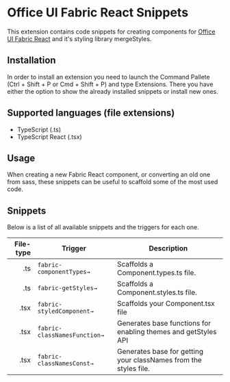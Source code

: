 # Office UI Fabric React Snippets

This extension contains code snippets for creating components for [Office UI Fabric React](https://github.com/OfficeDev/office-ui-fabric-react) and it's styling library mergeStyles.

## Installation

In order to install an extension you need to launch the Command Pallete (Ctrl + Shift + P or Cmd + Shift + P) and type Extensions. There you have either the option to show the already installed snippets or install new ones.

## Supported languages (file extensions)

* TypeScript (.ts)
* TypeScript React (.tsx)

## Usage

When creating a new Fabric React component, or converting an old one from sass, these snippets can be useful to scaffold some of the most used code.

## Snippets

Below is a list of all available snippets and the triggers for each one.

| File-type | Trigger                      | Description                                                      |
| --------: | ---------------------------- | ---------------------------------------------------------------- |
|       .ts | `fabric-componentTypes→`     | Scaffolds a Component.types.ts file.                             |
|       .ts | `fabric-getStyles→`          | Scaffolds a Component.styles.ts file.                            |
|      .tsx | `fabric-styledComponent→`    | Scaffolds your Component.tsx file                                |
|      .tsx | `fabric-classNamesFunction→` | Generates base functions for enabling themes and getStyles API   |
|      .tsx | `fabric-classNamesConst→`    | Generates base for getting your classNames from the styles file. |
